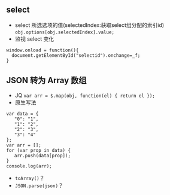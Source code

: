 ## select 
- select 所选选项的值(selectedIndex:获取select组分配的索引id)
 `obj.options[obj.selectedIndex].value;`
- 监视 select 变化 
 ```
 window.onload = function(){
   document.getElementById("selectid").onchange=_f;
 }
 ```


## JSON 转为 Array 数组
- JQ `var arr = $.map(obj, function(el) { return el });`
- 原生写法
 ```
var data = {
    "0": "1",
    "1": "2",
    "2": "3",
    "3": "4"
};
var arr = [];
for (var prop in data) {
    arr.push(data[prop]);
}
console.log(arr);
 ```
- `toArray()`？
- `JSON.parse(json)`？
